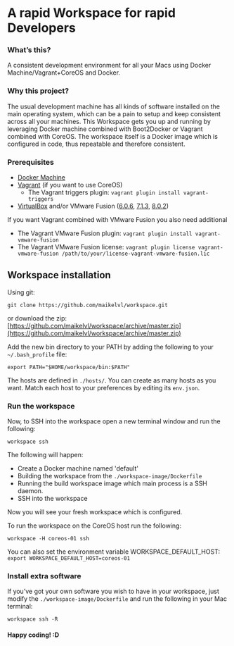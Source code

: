 # A rapid Workspace for rapid Developers

### What’s this?
A consistent development environment for all your Macs using Docker Machine/Vagrant+CoreOS and Docker.

### Why this project?
The usual development machine has all kinds of software installed on the main operating system, which can be a pain to setup and keep consistent across all your machines. This Workspace gets you up and running by leveraging Docker machine combined with Boot2Docker or Vagrant combined with CoreOS. The workspace itself is a Docker image which is configured in code, thus repeatable and therefore consistent.

### Prerequisites

- [Docker Machine](https://docs.docker.com/machine/install-machine/)
- [Vagrant](https://www.vagrantup.com/downloads.html) (if you want to use CoreOS)
    - The Vagrant triggers plugin: `vagrant plugin install vagrant-triggers`
- [VirtualBox](https://www.virtualbox.org/wiki/Downloads) and/or VMware Fusion ([6.0.6](https://download3.vmware.com/software/fusion/file/VMware-Fusion-6.0.6-2684343.dmg), [7.1.3](https://download3.vmware.com/software/fusion/file/VMware-Fusion-7.1.3-3204469.dmg), [8.0.2](https://download3.vmware.com/software/fusion/file/VMware-Fusion-8.0.2-3164312.dmg))

If you want Vagrant combined with VMware Fusion you also need additional
- The Vagrant VMware Fusion plugin: `vagrant plugin install vagrant-vmware-fusion`
- The Vagrant VMware Fusion license: `vagrant plugin license vagrant-vmware-fusion /path/to/your/license-vagrant-vmware-fusion.lic`

## Workspace installation

Using git:

    git clone https://github.com/maikelvl/workspace.git

or download the zip: [https://github.com/maikelvl/workspace/archive/master.zip](https://github.com/maikelvl/workspace/archive/master.zip)

Add the new bin directory to your PATH by adding the following to your `~/.bash_profile` file:

    export PATH="$HOME/workspace/bin:$PATH"

The hosts are defined in `./hosts/`. You can create as many hosts as you want.
Match each host to your preferences by editing its `env.json`.

### Run the workspace
Now, to SSH into the workspace open a new terminal window and run the following:

    workspace ssh

The following will happen:
- Create a Docker machine named 'default'
- Building the workspace from the `./workspace-image/Dockerfile`
- Running the build workspace image which main process is a SSH daemon.
- SSH into the workspace

Now you will see your fresh workspace which is configured.

To run the workspace on the CoreOS host run the following:

    workspace -H coreos-01 ssh

You can also set the environment variable WORKSPACE_DEFAULT_HOST: `export WORKSPACE_DEFAULT_HOST=coreos-01`


### Install extra software
If you’ve got your own software you wish to have in your workspace, just modify the `./workspace-image/Dockerfile` and run the following in your Mac terminal:

	workspace ssh -R

#### Happy coding! :D
